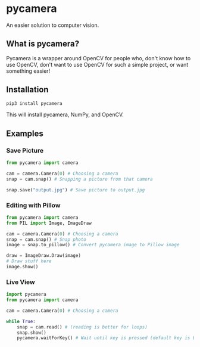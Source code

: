 # pycamera

An easier solution to computer vision.

## What is pycamera?

Pycamera is a wrapper around OpenCV for people who, don't know how to use OpenCV, don't want to use OpenCV for such a simple project, or want something easier!

## Installation

```sh
pip3 install pycamera
```

This will install pycamera, NumPy, and OpenCV.

## Examples

### Save Picture
```python
from pycamera import camera

cam = camera.Camera(0) # Choosing a camera
snap = cam.snap() # Snapping a picture from that camera

snap.save("output.jpg") # Save picture to output.jpg
```

### Editing with Pillow

```python
from pycamera import camera
from PIL import Image, ImageDraw

cam = camera.Camera(0) # Choosing a camera
snap = cam.snap() # Snap photo
image = snap.to_pillow() # Convert pycamera image to Pillow image

draw = ImageDraw.Draw(image)
# Draw stuff here
image.show()
```

### Live View

```python
import pycamera
from pycamera import camera

cam = camera.Camera(0) # Choosing a camera

while True:
    snap = cam.read() # (reading is better for loops)
    snap.show()
    pycamera.waitForKey() # Wait until key is pressed (default key is Escape)
```